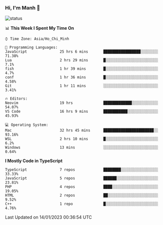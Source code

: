 ### Hi, I'm Manh 👋

![status](https://badge.stateful.com/manhhn01/status.svg)

<!--START_SECTION:waka-->
📊 **This Week I Spent My Time On** 

```text
⌚︎ Time Zone: Asia/Ho_Chi_Minh

💬 Programming Languages: 
JavaScript               25 hrs 6 mins       █████████████████░░░░░░░░   71.38% 
Lua                      2 hrs 29 mins       █░░░░░░░░░░░░░░░░░░░░░░░░   7.1% 
fish                     1 hr 39 mins        █░░░░░░░░░░░░░░░░░░░░░░░░   4.7% 
conf                     1 hr 36 mins        █░░░░░░░░░░░░░░░░░░░░░░░░   4.58% 
Git                      1 hr 11 mins        ░░░░░░░░░░░░░░░░░░░░░░░░░   3.41%

🔥 Editors: 
Neovim                   19 hrs              █████████████░░░░░░░░░░░░   54.07% 
VS Code                  16 hrs 9 mins       ███████████░░░░░░░░░░░░░░   45.93%

💻 Operating System: 
Mac                      32 hrs 45 mins      ███████████████████████░░   93.16% 
WSL                      2 hrs 10 mins       █░░░░░░░░░░░░░░░░░░░░░░░░   6.2% 
Windows                  13 mins             ░░░░░░░░░░░░░░░░░░░░░░░░░   0.64%

```

**I Mostly Code in TypeScript** 

```text
TypeScript               7 repos             ████████░░░░░░░░░░░░░░░░░   33.33% 
JavaScript               5 repos             ██████░░░░░░░░░░░░░░░░░░░   23.81% 
PHP                      4 repos             ████░░░░░░░░░░░░░░░░░░░░░   19.05% 
HTML                     2 repos             ██░░░░░░░░░░░░░░░░░░░░░░░   9.52% 
C++                      1 repo              █░░░░░░░░░░░░░░░░░░░░░░░░   4.76%

```



 Last Updated on 14/01/2023 00:36:54 UTC
<!--END_SECTION:waka-->
